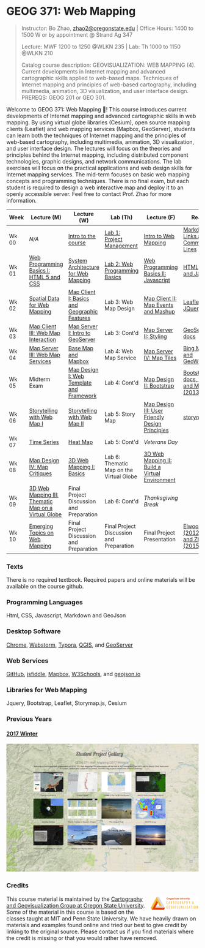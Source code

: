 # GEOG 371: Web Mapping
>
>Instructor: Bo Zhao, zhao2@oregonstate.edu | Office Hours: 1400 to 1500 W or by appointment @ Strand Ag 347
>
>Lecture: MWF 1200 to 1250 @WLKN 235 | Lab: Th 1000 to 1150 @WLKN 210
>
>Catalog course description: GEOVISUALIZATION: WEB MAPPING (4).
>Current developments in Internet mapping and advanced cartographic skills applied to web-based maps. Techniques of Internet mapping and principles of web-based cartography, including multimedia, animation, 3D visualization, and user interface design. PREREQS: GEOG 201 or GEO 301.

Welcome to GEOG 371: Web Mapping :gift_heart:! This course introduces current developments of Internet mapping and advanced cartographic skills in web mapping.  By using virtual globe libraries (Cesium), open source mapping clients (Leaflet) and web mapping services (Mapbox, GeoServer), students can learn both the techniques of Internet mapping and the principles of web-based cartography, including multimedia, animation, 3D visualization, and user interface design. The lectures will focus on the theories and principles behind the Internet mapping, including distributed component technologies, graphic designs, and network communications. The lab exercises will focus on the practical applications and web design skills for Internet mapping services. The mid-term focuses on basic web mapping concepts and programming techniques. There is no final exam, but each student is required to design a web interactive map and deploy it to an openly accessible server. Feel free to contact Prof. Zhao for more information.



| Week  | Lecture (M)                              | Lecture (W)                              | Lab (Th)                                 | Lecture (F)                              | Reading                                  |
| ----- | ---------------------------------------- | ---------------------------------------- | ---------------------------------------- | ---------------------------------------- | ---------------------------------------- |
| Wk 00 | *N/A*                                      | [Intro to the course](lectures/lec01)                      | [Lab 1: Project Management](labs/lab01)                | [Intro to Web Mapping](lectures/lec02)                     | [Markdown, Links and Command Lines](readings/wk00.md) |
| Wk 01 | [Web Programming Basics I: HTML 5 and CSS](lectures/lec03) | [System Architecture for Web Mapping](lectures/lec04)                 | [Lab 2: Web Programming Basics](labs/lab02)            | [Web Programming Basics II: Javascript](lectures/lec05) | [HTML, CSS and Javascript](readings/wk01.md)                 |
| Wk 02 | [Spatial Data for Web Mapping](lectures/lec06)             | [Map Client I: Basics and Geographic Features](lectures/lec07) | Lab 3: Web Map Design                    | [Map Client II: Map Events and Mashup](lectures/lec08)     | [Leaflet and JQuery](readings/wk02.md)                       |
| Wk 03 | [Map Client III: Web Map Interaction](lectures/lec09)      | [Map Server I: Intro to GeoServer](lectures/lec10)         | Lab 3: Cont'd                            | [Map Server II: Styling](lectures/lec11)                   | [GeoServer docs](readings/wk03.md)                           |
| Wk 04 | [Map Server III: Web Map Services](lectures/lec12)         | [Base Map and Mapbox](lectures/lec13)                      | Lab 4: Web Map Service                   | [Map Server IV: Map Tiles](lectures/lec14)                 | [Bing Map Tile, and GeoWebCache](readings/wk04.md)           |
| Wk 05 | Midterm Exam                             | [Map Design I: Web Template and Framework](lectures/lec15) | Lab 4: Cont'd                            | [Map Design II: Bootstrap](lectures/lec16)                 | [Bootstrap docs, Kosara and Mackinlay (2013)](readings/wk05.md) |
| Wk 06 | [Storytelling with Web Map I](lectures/lec17)              | [Storytelling with Web Map II](lectures/lec18)             | Lab 5: Story Map                         | [Map Design III: User Friendly Design Principles](lectures/lec19) | [storymap.js](readings/wk06.md)                              |
| Wk 07 | [Time Series](lectures/lec20)                              | [Heat Map](lectures/lec21)                                 | Lab 5: Cont'd                            | *Veterans Day*                             |                                          |
| Wk 08 | [Map Design IV: Map Critiques](lectures/lec22)             | [3D Web Mapping I: Basics](lectures/lec23)                 | Lab 6:  Thematic Map on the Virtual Globe | [3D Web Mapping II: Build a Virtual Environment](lectures/lec24) |                                          |
| Wk 09 | [3D Web Mapping III: Thematic Map on a Virtual Globe](lectures/lec25) | Final Project Discussion and Preparation | Lab 6: Cont'd                            | *Thanksgiving Break*                       |                                          |
| Wk 10 | [Emerging Topics on Web Mapping](lectures/lec26)           | Final Project Discussion and Preparation | Final Project Discussion and Preparation | Final Project Presentation               | [Elwood et al. (2012), Sui and Zhao (2015)](readings/wk10.md) |


### Texts

There is no required textbook. Required papers and online materials will be available on the course github.

### Programming Languages

Html, CSS, Javascript, Markdown and GeoJson

### Desktop Software
	
[Chrome](https://www.google.com/chrome/browser/desktop/index.html), [Webstorm](https://www.jetbrains.com/webstorm/buy/#edition=discounts), [Typora](https://typora.io), [QGIS](http://www.qgis.org/en/site/), and [GeoServer](http://geoserver.org/)
	
### Web Services

[GitHub](https://github.com/), [jsfiddle](https://jsfiddle.net/), [Mapbox](https://www.mapbox.com/), [W3Schools](https://www.w3schools.com/), and [geojson.io](http://geojson.io)
	
### Libraries for Web Mapping
	
Jquery, Bootstrap, Leaflet, Storymap.js, Cesium

### Previous Years

#### [2017 Winter](http://geoviz.ceoas.oregonstate.edu/project_gallery/)

![](resources/img/2017_winter.png)


### Credits
<img src="resources/img/logo.png" width="25%" height="25%" align="right" />This course material is maintained by the [Cartography and Geovisualization Group at Oregon State University](http://geoviz.ceoas.oregonstate.edu). Some of the material in this course is based on the classes taught at MIT and Penn State University. We have heavily drawn on materials and examples found online and tried our best to give credit by linking to the original source. Please contact us if you find materials where the credit is missing or that you would rather have removed.